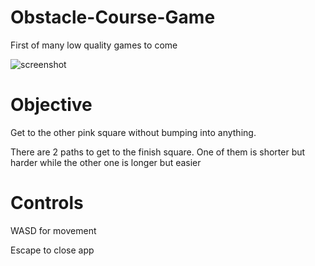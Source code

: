 # Obstacle-Course-Game
First of many low quality games to come

![screenshot](https://user-images.githubusercontent.com/54026268/134957903-d9ee03a7-c8ff-4a49-b32f-aa8473b04c0e.png)

# Objective
Get to the other pink square without bumping into anything.

There are 2 paths to get to the finish square. One of them is shorter but harder while the other one is longer but easier

# Controls
WASD for movement

Escape to close app
